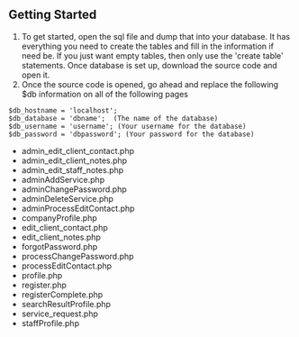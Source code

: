 ## Getting Started
1. To get started, open the sql file and dump that into your database. It has everything you need to create the tables and fill in the information if need be. If you just want empty tables, then only use the 'create table' statements. Once database is set up, download the source code and open it.
2. Once the source code is opened, go ahead and replace the following $db information on all of the following pages

```
$db_hostname = 'localhost';
$db_database = 'dbname';  (The name of the database)
$db_username = 'username'; (Your username for the database)
$db_password = 'dbpassword'; (Your password for the database)

```

- admin_edit_client_contact.php
- admin_edit_client_notes.php
- admin_edit_staff_notes.php
- adminAddService.php
- adminChangePassword.php
- adminDeleteService.php
- adminProcessEditContact.php
- companyProfile.php
- edit_client_contact.php
- edit_client_notes.php
- forgotPassword.php
- processChangePassword.php
- processEditContact.php
- profile.php
- register.php
- registerComplete.php
- searchResultProfile.php
- service_request.php
- staffProfile.php